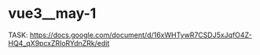 # vue3__may-1

TASK:
https://docs.google.com/document/d/16xWHTywR7CSDJ5xJqfO4Z-HQ4_qX9pcxZRloRYdnZRk/edit